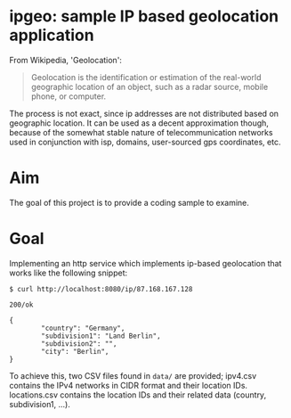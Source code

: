 # ipgeo: sample IP based geolocation application

From Wikipedia, 'Geolocation':
> Geolocation is the identification or estimation of the real-world geographic 
> location of an object, such as a radar source, mobile phone, or computer.

The process is not exact, since ip addresses are not distributed based on
geographic location. It can be used as a decent approximation though, because
of the somewhat stable nature of telecommunication networks used in conjunction
with isp, domains, user-sourced gps coordinates, etc.

# Aim

The goal of this project is to provide a coding sample to examine.

# Goal

Implementing an http service which implements ip-based geolocation that works
like the following snippet:

```
$ curl http://localhost:8080/ip/87.168.167.128

200/ok

{
        "country": "Germany",
        "subdivision1": "Land Berlin",
        "subdivision2": "",
        "city": "Berlin",
}
```

To achieve this, two CSV files found in `data/` are provided; ipv4.csv contains
the IPv4 networks in CIDR format and their location IDs. locations.csv contains
the location IDs and their related data (country, subdivision1, ...).

